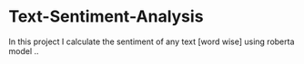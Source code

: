 # Text-Sentiment-Analysis
In this project I calculate the sentiment of any text [word wise] using roberta model ..
